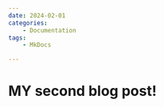 ```yaml
---
date: 2024-02-01
categories:
    - Documentation
tags:
    - MkDocs

---
```



# MY second blog post!
